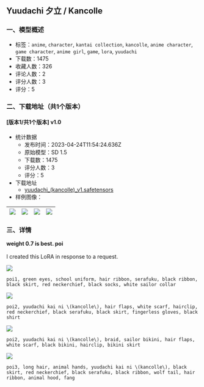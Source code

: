 ## Yuudachi 夕立 / Kancolle
### 一、模型概述

- 标签：`anime`, `character`, `kantai collection`, `kancolle`, `anime character`, `game character`, `anime girl`, `game`, `lora`, `yuudachi`
- 下载数：1475
- 收藏人数：326
- 评论人数：2
- 评分人数：3
- 评分：5

### 二、下载地址（共1个版本）

#### [版本1/共1个版本] v1.0

- 统计数据
  - 发布时间：2023-04-24T11:54:24.636Z
  - 原始模型：SD 1.5
  - 下载数：1475
  - 评分人数：3
  - 评分：5
- 下载地址
  - [yuudachi_(kancolle)_v1.safetensors](https://civitai.com/api/download/models/54099)
- 样例图像：

| <img src="https://image.civitai.com/xG1nkqKTMzGDvpLrqFT7WA/bcbeebcc-df65-4d05-541f-01ada6ac1c00/width=450/584584.jpeg" /> | <img src="https://image.civitai.com/xG1nkqKTMzGDvpLrqFT7WA/39ee58ba-5d25-4214-bb40-351745eca900/width=450/584576.jpeg" /> | <img src="https://image.civitai.com/xG1nkqKTMzGDvpLrqFT7WA/33dc53da-dd38-4c5f-70ea-4e4625eee900/width=450/584587.jpeg" /> | <img src="https://image.civitai.com/xG1nkqKTMzGDvpLrqFT7WA/0c114718-983c-4dce-563f-e7045966c100/width=450/584589.jpeg" /> |
| ---- | ---- | ---- | ---- |


### 三、详情
<p><strong>weight 0.7 is best. poi</strong><br /><br />I created this LoRA in response to a request.<br /></p><img src="https://imagecache.civitai.com/xG1nkqKTMzGDvpLrqFT7WA/053d949f-e718-4aed-021d-b14eeddd3b00/width=525/053d949f-e718-4aed-021d-b14eeddd3b00.jpeg" /><p><code>poi1, green eyes, school uniform, hair ribbon, serafuku, black ribbon, black skirt, red neckerchief, black socks, white sailor collar</code><br /></p><img src="https://imagecache.civitai.com/xG1nkqKTMzGDvpLrqFT7WA/e77b0a24-39a8-46a1-912f-4d5000627500/width=525/e77b0a24-39a8-46a1-912f-4d5000627500.jpeg" /><p><code>poi2, yuudachi kai ni \(kancolle\), hair flaps, white scarf, hairclip, red neckerchief, black serafuku, black skirt, fingerless gloves, black shirt</code></p><p></p><img src="https://imagecache.civitai.com/xG1nkqKTMzGDvpLrqFT7WA/e3405760-6341-47b8-3903-97c9acbc6900/width=525/e3405760-6341-47b8-3903-97c9acbc6900.jpeg" /><p><code>poi2, yuudachi kai ni \(kancolle\), braid, sailor bikini, hair flaps, white scarf, black bikini, hairclip, bikini skirt</code><br /></p><img src="https://imagecache.civitai.com/xG1nkqKTMzGDvpLrqFT7WA/52d74a04-40a2-4e9d-e8c4-8c8d6e158300/width=525/52d74a04-40a2-4e9d-e8c4-8c8d6e158300.jpeg" /><p><code>poi3, long hair, animal hands, yuudachi kai ni \(kancolle\), black skirt, red neckerchief, black serafuku, black ribbon, wolf tail, hair ribbon, animal hood, fang</code><br /></p>